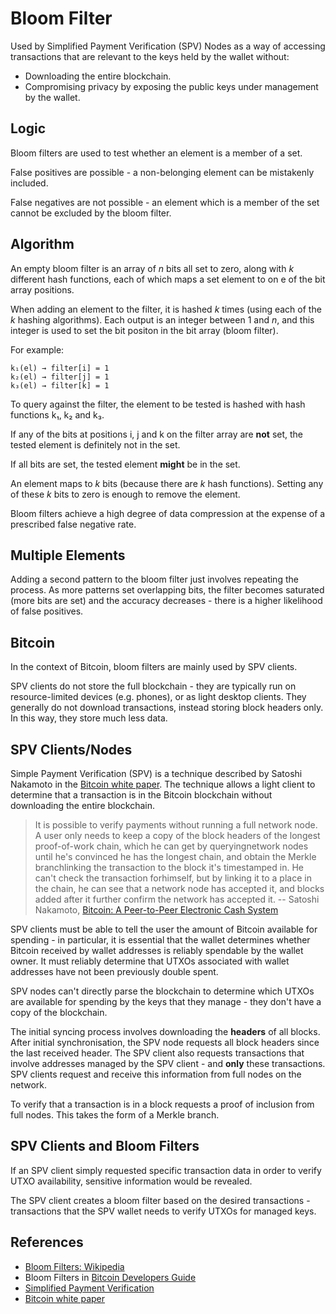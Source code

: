Bloom Filter
============
Used by Simplified Payment Verification (SPV) Nodes as a way of accessing transactions that are relevant to the keys held by the wallet without:

* Downloading the entire blockchain.
* Compromising privacy by exposing the public keys under management by the wallet. 

Logic
-----
Bloom filters are used to test whether an element is a member of a set.

False positives are possible - a non-belonging element can be mistakenly included.

False negatives are not possible - an element which is a member of the set cannot be excluded by the bloom filter.

Algorithm
---------
An empty bloom filter is an array of _n_ bits all set to zero, along with _k_ different hash functions, each of which maps a set element to on e of the bit array positions.


When adding an element to the filter, it is hashed _k_ times (using each of the _k_ hashing algorithms). Each output is an integer between 1 and _n_, and this integer is used to set the bit positon in the bit array (bloom filter). 

For example:

```
k₁(el) → filter[i] = 1
k₂(el) → filter[j] = 1
k₃(el) → filter[k] = 1
```
To query against the filter, the element to be tested is hashed with hash functions k₁, k₂ and k₃.

If any of the bits at positions i, j and k on the filter array are __not__ set, the tested element is definitely not in the set.

If all bits are set, the tested element __might__ be in the set.

An element maps to _k_ bits (because there are _k_ hash functions). Setting any of these _k_ bits to zero is enough to remove the element.

Bloom filters achieve a high degree of data compression at the expense of a prescribed false negative rate.

Multiple Elements
-----------------
Adding a second pattern to the bloom filter just involves repeating the process. As more patterns set overlapping bits, the filter becomes saturated (more bits are set) and the accuracy decreases - there is a higher likelihood of false positives.

Bitcoin
-------
In the context of Bitcoin, bloom filters are mainly used by SPV clients.

SPV clients do not store the full blockchain - they are typically run on resource-limited devices (e.g. phones), or as light desktop clients. They generally do not download transactions, instead storing block headers only. In this way, they store much less data.


SPV Clients/Nodes
-----------------
Simple Payment Verification (SPV) is a technique described by Satoshi Nakamoto in the [Bitcoin white paper][4]. The technique allows a light client to determine that a transaction is in the Bitcoin blockchain without downloading the entire blockchain.

> It is possible to verify payments without running a full network node. A user only needs to keep a copy of the block headers of the longest proof-of-work chain, which he can get by queryingnetwork nodes until he's convinced he has the longest chain, and obtain the Merkle branchlinking the transaction to the block it's timestamped in. He can't check the transaction forhimself, but by linking it to a place in the chain, he can see that a network node has accepted it, and blocks added after it further confirm the network has accepted it.
> -- Satoshi Nakamoto, [Bitcoin: A Peer-to-Peer Electronic Cash System][4]

SPV clients must be able to tell the user the amount of Bitcoin available for spending - in particular, it is essential that the wallet determines whether Bitcoin received by wallet addresses is reliably spendable by the wallet owner. It must reliably determine that  UTXOs associated with wallet addresses have not been previously double spent.

SPV nodes can't directly parse the blockchain to determine which UTXOs are available for spending by the keys that they manage - they don't have a copy of the blockchain.

The initial syncing process involves downloading the __headers__ of all blocks. After initial synchronisation, the SPV node requests all block headers since the last received header. The SPV client also requests transactions that involve addresses managed by the SPV client - and __only__ these transactions. SPV clients request and receive this information from full nodes on the network.

To verify that a transaction is in a block requests a proof of inclusion from full nodes. This takes the form of a Merkle branch.

SPV Clients and Bloom Filters
-----------------------------
If an SPV client simply requested specific transaction data in order to verify UTXO availability, sensitive information would be revealed.

The SPV client creates a bloom filter based on the desired transactions - transactions that the SPV wallet needs to verify UTXOs for managed keys.

References
----------
* [Bloom Filters: Wikipedia][1]
* Bloom Filters in [Bitcoin Developers Guide][2]
* [Simplified Payment Verification][3]
* [Bitcoin white paper][4]

[1]: https://en.wikipedia.org/wiki/Bloom_filter
[2]: https://bitcoin.org/en/operating-modes-guide#bloom-filters
[3]: https://bitcoin.org/en/operating-modes-guide#simplified-payment-verification-spv
[4]: https://bitcoin.org/bitcoin.pdf
